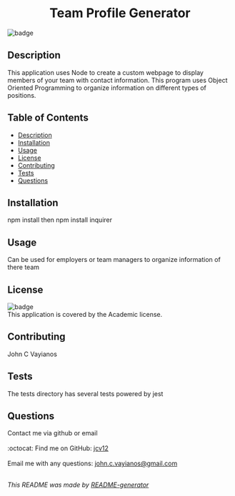 
  <h1 align='center'>Team Profile Generator</h1>
    
  ![badge](https://img.shields.io/badge/license-Academic-brightgreen)<br />
    
  ## Description
  This application uses Node to create a custom webpage to display members of your team with contact information. This program uses Object Oriented Programming to organize information on different types of positions.

  ## Table of Contents
  - [Description](#description)
  - [Installation](#installation)
  - [Usage](#usage)
  - [License](#license)
  - [Contributing](#contributing)
  - [Tests](#tests)
  - [Questions](#questions)

  ## Installation
  npm install then npm install inquirer

  ## Usage
  Can be used for employers or team managers to organize information of there team

  ## License
  ![badge](https://img.shields.io/badge/license-Academic-brightgreen)
  <br />
  This application is covered by the Academic license.

  ## Contributing
  John C Vayianos

  ## Tests
  The tests directory has several tests powered by jest

  ## Questions
  Contact me via github or email<br />
  <br />
  :octocat: Find me on GitHub: [jcv12](https://github.com/jcv12)<br />
  <br />
  Email me with any questions: john.c.vayianos@gmail.com<br /><br />

  _This README was made by [README-generator](https://github.com/jcv12/ReadMe-Generator)_
  
